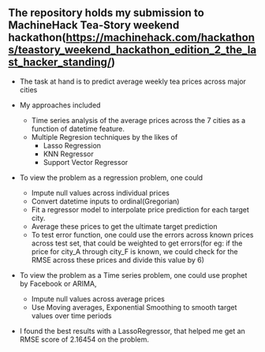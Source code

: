 ## The repository holds my submission to MachineHack Tea-Story weekend hackathon(https://machinehack.com/hackathons/teastory_weekend_hackathon_edition_2_the_last_hacker_standing/)


- The task at hand is to predict average weekly tea prices across major cities
- My approaches included 
	- Time series analysis of the average prices across the 7 cities as a function of datetime feature.
	- Multiple Regresion techniques by the likes of 
		- Lasso Regression
		- KNN Regressor
		- Support Vector Regressor

- To view the problem as a regression problem, one could
 	- Impute null values across individual prices
 	- Convert datetime inputs to ordinal(Gregorian)
 	- Fit a regressor model to interpolate price prediction for each target city.
 	- Average these prices to get the ultimate target prediction
 	- To test error function, one could use the errors across known prices across test set, that could be weighted to get errors(for eg: if the price for city_A through city_F is known, we could check for the RMSE across these prices and divide this value by 6)

- To view the problem as a Time series problem, one could use prophet by Facebook or ARIMA, 
	- Impute null values across average prices
	- Use Moving averages, Exponential Smoothing to smooth target values over time periods

- I found the best results with a LassoRegressor, that helped me get an RMSE score of 2.16454 on the problem.